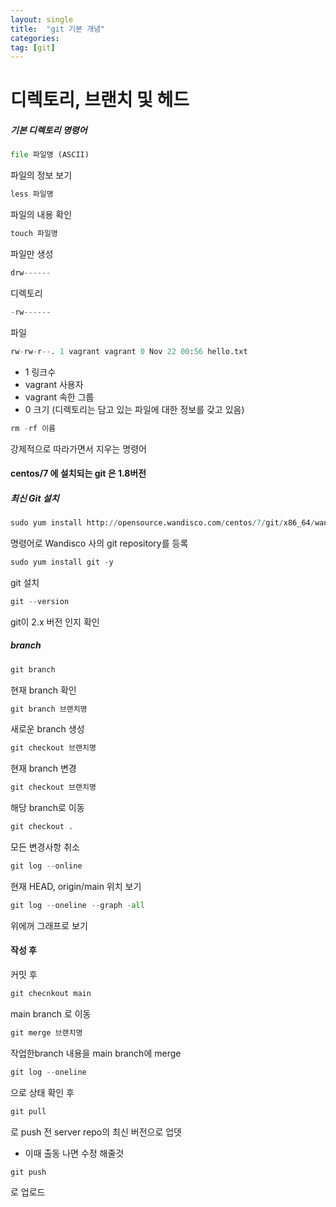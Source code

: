 ```yaml
---
layout: single
title:  "git 기본 개념"
categories: 
tag: [git]
---
```


# 디렉토리, 브랜치 및 헤드

##### 기본 디렉토리 명령어

```python
file 파일명 (ASCII)
```
파일의 정보 보기
```python
less 파일명
```
파일의 내용 확인
```python
touch 파일명
```
파일만 생성

```python
drw------
```
디렉토리
```python
-rw------
```
파일
```python
rw-rw-r--. 1 vagrant vagrant 0 Nov 22 00:56 hello.txt
```
- 1 링크수
- vagrant 사용자
- vagrant 속한 그룹
- 0 크기 (디렉토리는 담고 있는 파일에 대한 정보를 갖고 있음)

```python
rm -rf 이름
```
강제적으로 따라가면서 지우는 명령어


#### centos/7 에 설치되는 git 은 1.8버전
##### 최신 Git 설치
```python
sudo yum install http://opensource.wandisco.com/centos/7/git/x86_64/wandisco-git-release-7-1.noarch.rpm
```
명령어로 Wandisco 사의 git repository를 등록
```python
sudo yum install git -y
```
git 설치
```python
git --version
```
git이 2.x 버전 인지 확인  

##### branch
```python
git branch
```
현재 branch 확인
```python
git branch 브랜치명
```
새로운 branch 생성
```python
git checkout 브랜치명
```
현재 branch 변경

```python
git checkout 브랜치명
```
해당 branch로 이동

```python
git checkout .
```
모든 변경사항 취소

```python
git log --online
```
현재 HEAD, origin/main 위치 보기
```python
git log --oneline --graph -all
```
위에꺼 그래프로 보기

#### 작성 후
커밋 후
```python
git checnkout main
```
main branch 로 이동
```python
git merge 브랜치명
```
작업한branch 내용을 main branch에 merge
```python
git log --oneline
```
으로 상태 확인 후
```python
git pull
```
로 push 전 server repo의 최신 버전으로 업뎃
- 이때 출동 나면 수정 해줄것  

```python
git push
```
로 업로드